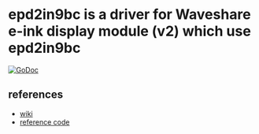 # epd2in9bc is a driver for Waveshare e-ink display module (v2) which use epd2in9bc

[![GoDoc](http://godoc.org/github.com/suapapa/go_devices/epd2in9bc?status.svg)](http://godoc.org/github.com/suapapa/go_devices/epd2in9bc)

## references
* [wiki](https://www.waveshare.com/wiki/2.9inch_e-Paper_Module_(B))
* [reference code](https://github.com/waveshare/e-Paper)
